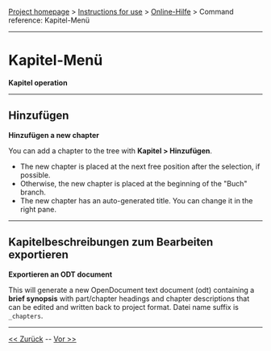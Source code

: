 [Project homepage](../index) > [Instructions for use](../usage) > [Online-Hilfe](help) > Command reference: Kapitel-Menü

--- 

# Kapitel-Menü 

**Kapitel operation**

--- 

## Hinzufügen

**Hinzufügen a new chapter**

You can add a chapter to the tree with **Kapitel > Hinzufügen**.
- The new chapter is placed at the next free position after the selection, if possible.
- Otherwise, the new chapter is placed at the beginning of the "Buch" branch. 
- The new chapter has an auto-generated title. You can change it in the right pane.

--- 

## Kapitelbeschreibungen zum Bearbeiten exportieren

**Exportieren an ODT document**

This will generate a new OpenDocument text document (odt) containing a
**brief synopsis** with part/chapter headings and chapter descriptions that can
be edited and written back to project format. Datei name suffix is
`_chapters`.

---

[<< Zurück](part_menu) -- [Vor >>](scene_menu)